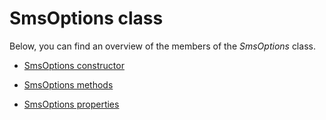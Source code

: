 # SmsOptions class

Below, you can find an overview of the members of the *SmsOptions* class.

- [SmsOptions constructor](SmsOptions_constructor.md)

- [SmsOptions methods](SmsOptions_methods.md)

- [SmsOptions properties](SmsOptions_properties.md)
